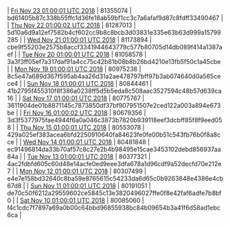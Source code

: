 | [Fri Nov 23 01:00:01 UTC 2018](https://transfer.sh/zrzQ2/trcninja-dbdump-20181123010001.tar.bz2) | 81355074 | bd61405b87c338b55ffc1d36fe18ab59bf1cc3c7a6afaf9d87c8fdff33490467 | 
| [Thu Nov 22 01:00:02 UTC 2018](https://transfer.sh/21Ww9/trcninja-dbdump-20181122010002.tar.bz2) | 81287013 | 5d10a6d9a12ef7582b4cf602cc9b8c8bcb3d03831e335e63b63d999a15799285 | 
| [Wed Nov 21 01:00:01 UTC 2018](https://transfer.sh/eP2Ig/trcninja-dbdump-20181121010001.tar.bz2) | 81173894 | cbe9f55203e2575b8accf3341944643779c577b80705d14db089f414a1387aef | 
| [Tue Nov 20 01:00:01 UTC 2018](https://transfer.sh/sunl2/trcninja-dbdump-20181120010001.tar.bz2) | 81058578 | 3a3f3ff05ef7a317daf91a4cc75c42b81b08b8b26bd4210e13fb5f50c1a45cbe | 
| [Mon Nov 19 01:00:01 UTC 2018](https://transfer.sh/CFMso/trcninja-dbdump-20181119010001.tar.bz2) | 80975238 | 8c5e47a689d367f595ab4aa26d31a2ae478797bff97b3ab074640d0a565cece4 | 
| [Sun Nov 18 01:00:01 UTC 2018](https://transfer.sh/dNpaz/trcninja-dbdump-20181118010001.tar.bz2) | 80844461 | 41b2795f455310f8f386a0238ff5d5b5eda8c508aac3527594c48b57d639ca16 | 
| [Sat Nov 17 01:00:01 UTC 2018](https://transfer.sh/143ka/trcninja-dbdump-20181117010001.tar.bz2) | 80775767 | 3611904de01b8871145c7873850df37bf907951507e2ced122a003a894e673be | 
| [Fri Nov 16 01:00:02 UTC 2018](https://transfer.sh/rNhbO/trcninja-dbdump-20181116010002.tar.bz2) | 80679356 | 3d3f5377975fae4944f6a0a046c3873b7820b939118eef3dcbff85f8f9eed058 | 
| [Thu Nov 15 01:00:01 UTC 2018](https://transfer.sh/WQVv5/trcninja-dbdump-20181115010001.tar.bz2) | 80553078 | 429a025ef383acea6bfd2250910640fa84623fe0fe00b51c543fb76b0f8a8cce | 
| [Wed Nov 14 01:00:01 UTC 2018](https://transfer.sh/rhTVo/trcninja-dbdump-20181114010001.tar.bz2) | 80481848 | ec91496814da33b70af57c8c27e2b4b98495e15cae3453102debd856937aa84a | 
| [Tue Nov 13 01:00:01 UTC 2018](https://transfer.sh/BBgnn/trcninja-dbdump-20181113010001.tar.bz2) | 80377321 | 4ac2fdbfd605c60d48e14acfe0ed9eee3dfa678a1d96cdf9a52decfd70e212e7 | 
| [Mon Nov 12 01:00:01 UTC 2018](https://transfer.sh/UuWfJ/trcninja-dbdump-20181112010001.tar.bz2) | 80307499 | e4e7e158bd32640c8ba59e8765615c54233da6d65c0b9263848e4386e4cb67d8 | 
| [Sun Nov 11 01:00:01 UTC 2018](https://transfer.sh/139Zhq/trcninja-dbdump-20181111010001.tar.bz2) | 80191051 | de70c50f6212a29559602ce5845c13e3820496027ffe0f8e42faf6adfe7b8bf0 | 
| [Sat Nov 10 01:00:01 UTC 2018](https://transfer.sh/JGpI9/trcninja-dbdump-20181110010001.tar.bz2) | 80085060 | f4c1cdc7f7897a69a0b00c64bbd96855938bc84b09654b3a41f6d58ad1ebc6ca | 
